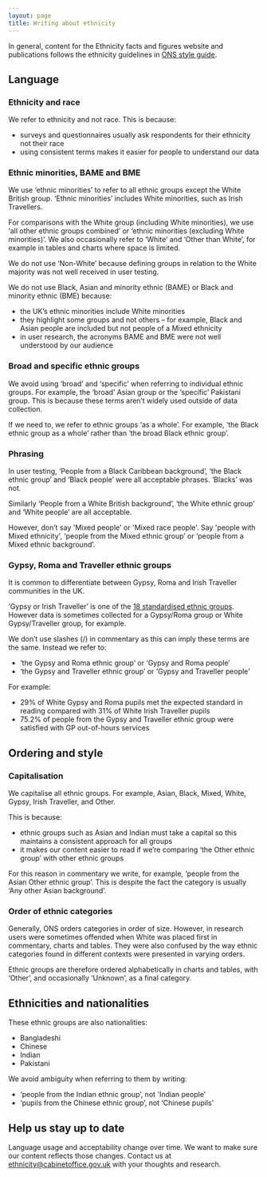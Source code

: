 ```yaml
---
layout: page
title: Writing about ethnicity
---
```


In general, content for the Ethnicity facts and figures website and publications follows the ethnicity guidelines in [ONS style guide](https://style.ons.gov.uk/category/house-style/language-and-spelling/#race-and-ethnicity).  

## Language

### Ethnicity and race

We refer to ethnicity and not race. This is because:

* surveys and questionnaires usually ask respondents for their ethnicity not their race
* using consistent terms makes it easier for people to understand our data

### Ethnic minorities, BAME and BME

We use ‘ethnic minorities’ to refer to all ethnic groups except the White British group. ‘Ethnic minorities’ includes White minorities, such as Irish Travellers.  

For comparisons with the White group (including White minorities), we use ‘all other ethnic groups combined’ or ‘ethnic minorities (excluding White minorities)’. We also occasionally refer to ‘White’ and ‘Other than White’, for example in tables and charts where space is limited.

We do not use ‘Non-White’ because defining groups in relation to the White majority was not well received in user testing.

We do not use Black, Asian and minority ethnic (BAME) or Black and minority ethnic (BME) because:

* the UK’s ethnic minorities include White minorities
* they highlight some groups and not others – for example, Black and Asian people are included but not people of a Mixed ethnicity
* in user research, the acronyms BAME and BME were not well understood by our audience

### Broad and specific ethnic groups

We avoid using ‘broad’ and ‘specific’ when referring to individual ethnic groups. For example, the ‘broad’ Asian group or the ‘specific’ Pakistani group. This is because these terms aren’t widely used outside of data collection.
 
If we need to, we refer to ethnic groups ‘as a whole’. For example, ‘the Black ethnic group as a whole’ rather than ‘the broad Black ethnic group’.

### Phrasing

In user testing, ‘People from a Black Caribbean background’, ‘the Black ethnic group’ and ‘Black people’ were all acceptable phrases. ‘Blacks’ was not.

Similarly ‘People from a White British background’, ‘the White ethnic group’ and ‘White people’ are all acceptable. 

However, don’t say 'Mixed people' or 'Mixed race people'. Say 'people with Mixed ethnicity', ‘people from the Mixed ethnic group’ or ‘people from a Mixed ethnic background’. 

### Gypsy, Roma and Traveller ethnic groups

It is common to differentiate between Gypsy, Roma and Irish Traveller communities in the UK. 

‘Gypsy or Irish Traveller’ is one of the [18 standardised ethnic groups](https://www.ethnicity-facts-figures.service.gov.uk/ethnic-groups). However data is sometimes collected for a Gypsy/Roma group or White Gypsy/Traveller group, for example.

We don’t use slashes (/) in commentary as this can imply these terms are the same. Instead we refer to:

* ‘the Gypsy and Roma ethnic group’ or ‘Gypsy and Roma people’
* ‘the Gypsy and Traveller ethnic group’  or ‘Gypsy and  Traveller people’

For example:

* 29% of White Gypsy and Roma pupils met the expected standard in reading compared with 31% of White Irish Traveller pupils
* 75.2% of people from the Gypsy and Traveller ethnic group were satisfied with GP out-of-hours services 

## Ordering and style

### Capitalisation
 
We capitalise all ethnic groups. For example, Asian, Black, Mixed, White, Gypsy, Irish Traveller, and Other.
 
This is because:
 
* ethnic groups such as Asian and Indian must take a capital so this maintains a consistent approach for all groups
* it makes our content easier to read if we’re comparing ‘the Other ethnic group’ with other ethnic groups

For this reason in commentary we write, for example, ‘people from the Asian Other ethnic group’. This is despite the fact the category is usually ‘Any other Asian background’. 

### Order of ethnic categories

Generally, ONS orders categories in order of size. However, in research users were sometimes offended when White was placed first in commentary, charts and tables. They were also confused by the way ethnic categories found in different contexts were presented in varying orders.

Ethnic groups are therefore ordered alphabetically in charts and tables, with ‘Other’, and occasionally ‘Unknown’, as a final category.

## Ethnicities and nationalities

These ethnic groups are also nationalities: 

* Bangladeshi
* Chinese
* Indian
* Pakistani

We avoid ambiguity when referring to them by writing:

* ‘people from the Indian ethnic group’, not 'Indian people'
* ‘pupils from the Chinese ethnic group’, not ‘Chinese pupils’

## Help us stay up to date

Language usage and acceptability change over time. We want to make sure our content reflects those changes. Contact us at [ethnicity@cabinetoffice.gov.uk](mailto:ethnicity@cabinetoffice.gov.uk) with your thoughts and research. 
